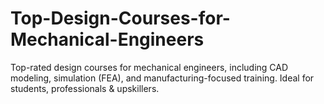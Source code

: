 # Top-Design-Courses-for-Mechanical-Engineers
Top-rated design courses for mechanical engineers, including CAD modeling, simulation (FEA), and manufacturing-focused training. Ideal for students, professionals &amp; upskillers.
